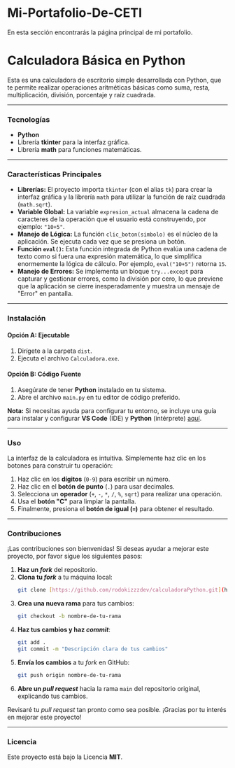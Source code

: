 # Mi-Portafolio-De-CETI
En esta sección encontrarás la página principal de mi portafolio.
# Calculadora Básica en Python 

Esta es una calculadora de escritorio simple desarrollada con Python, que te permite realizar operaciones aritméticas básicas como suma, resta, multiplicación, división, porcentaje y raíz cuadrada.

---

###  Tecnologías

* **Python**
* Librería **tkinter** para la interfaz gráfica.
* Librería **math** para funciones matemáticas.

---

###  Características Principales

* **Librerías:** El proyecto importa `tkinter` (con el alias `tk`) para crear la interfaz gráfica y la librería `math` para utilizar la función de raíz cuadrada (`math.sqrt`).
* **Variable Global:** La variable `expresion_actual` almacena la cadena de caracteres de la operación que el usuario está construyendo, por ejemplo: `"10+5"`.
* **Manejo de Lógica:** La función `clic_boton(simbolo)` es el núcleo de la aplicación. Se ejecuta cada vez que se presiona un botón.
* **Función `eval()`:** Esta función integrada de Python evalúa una cadena de texto como si fuera una expresión matemática, lo que simplifica enormemente la lógica de cálculo. Por ejemplo, `eval("10+5")` retorna `15`.
* **Manejo de Errores:** Se implementa un bloque `try...except` para capturar y gestionar errores, como la división por cero, lo que previene que la aplicación se cierre inesperadamente y muestra un mensaje de "Error" en pantalla.

---

###  Instalación

#### Opción A: Ejecutable

1.  Dirígete a la carpeta `dist`.
2.  Ejecuta el archivo `Calculadora.exe`.

#### Opción B: Código Fuente

1.  Asegúrate de tener **Python** instalado en tu sistema.
2.  Abre el archivo `main.py` en tu editor de código preferido.

**Nota:** Si necesitas ayuda para configurar tu entorno, se incluye una guía para instalar y configurar **VS Code** (IDE) y **Python** (intérprete) [aquí](https://rodokizzzdev.com/archivos/Instalación%20y%20Config%20VSCyPython.pdf).

---

###  Uso

La interfaz de la calculadora es intuitiva. Simplemente haz clic en los botones para construir tu operación:
1.  Haz clic en los **dígitos** (`0-9`) para escribir un número.
2.  Haz clic en el **botón de punto** (`.`) para usar decimales.
3.  Selecciona un **operador** (`+`, `-`, `*`, `/`, `%`, `sqrt`) para realizar una operación.
4.  Usa el **botón "C"** para limpiar la pantalla.
5.  Finalmente, presiona el **botón de igual (`=`)** para obtener el resultado.

---

###  Contribuciones

¡Las contribuciones son bienvenidas! Si deseas ayudar a mejorar este proyecto, por favor sigue los siguientes pasos:

1.  **Haz un *fork*** del repositorio.
2.  **Clona tu *fork*** a tu máquina local:
    ```bash
    git clone [https://github.com/rodokizzzdev/calculadoraPython.git](https://github.com/rodokizzzdev/calculadoraPython.git)
    ```
3.  **Crea una nueva rama** para tus cambios:
    ```bash
    git checkout -b nombre-de-tu-rama
    ```
4.  **Haz tus cambios y haz *commit***:
    ```bash
    git add .
    git commit -m "Descripción clara de tus cambios"
    ```
5.  **Envía los cambios** a tu *fork* en GitHub:
    ```bash
    git push origin nombre-de-tu-rama
    ```
6.  **Abre un *pull request*** hacia la rama `main` del repositorio original, explicando tus cambios.

Revisaré tu *pull request* tan pronto como sea posible. ¡Gracias por tu interés en mejorar este proyecto!

---

###  Licencia

Este proyecto está bajo la Licencia **MIT**.
